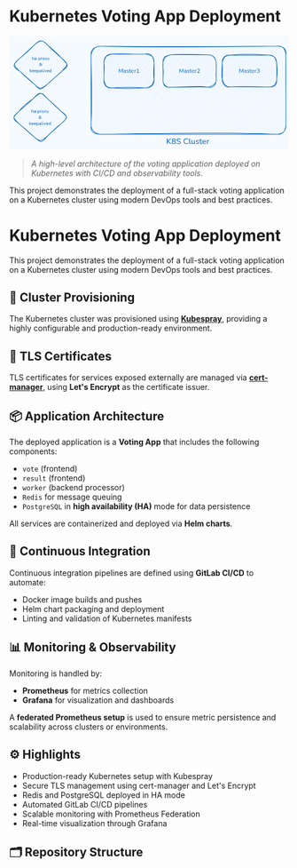 # Kubernetes Voting App Deployment

![Project Architecture](Untitled-2024-08-20-1841.excalidraw.png)

> *A high-level architecture of the voting application deployed on Kubernetes with CI/CD and observability tools.*

This project demonstrates the deployment of a full-stack voting application on a Kubernetes cluster using modern DevOps tools and best practices.


# Kubernetes Voting App Deployment

This project demonstrates the deployment of a full-stack voting application on a Kubernetes cluster using modern DevOps tools and best practices.

## 🧰 Cluster Provisioning

The Kubernetes cluster was provisioned using **[Kubespray](https://github.com/kubernetes-sigs/kubespray)**, providing a highly configurable and production-ready environment.

## 🔐 TLS Certificates

TLS certificates for services exposed externally are managed via **[cert-manager](https://cert-manager.io/)**, using **Let's Encrypt** as the certificate issuer.

## 📦 Application Architecture

The deployed application is a **Voting App** that includes the following components:

- `vote` (frontend)
- `result` (frontend)
- `worker` (backend processor)
- `Redis` for message queuing
- `PostgreSQL` in **high availability (HA)** mode for data persistence

All services are containerized and deployed via **Helm charts**.

## 🔄 Continuous Integration

Continuous integration pipelines are defined using **GitLab CI/CD** to automate:

- Docker image builds and pushes
- Helm chart packaging and deployment
- Linting and validation of Kubernetes manifests

## 📊 Monitoring & Observability

Monitoring is handled by:

- **Prometheus** for metrics collection
- **Grafana** for visualization and dashboards

A **federated Prometheus setup** is used to ensure metric persistence and scalability across clusters or environments.

## ⚙️ Highlights

- Production-ready Kubernetes setup with Kubespray
- Secure TLS management using cert-manager and Let's Encrypt
- Redis and PostgreSQL deployed in HA mode
- Automated GitLab CI/CD pipelines
- Scalable monitoring with Prometheus Federation
- Real-time visualization through Grafana

## 🗂 Repository Structure



